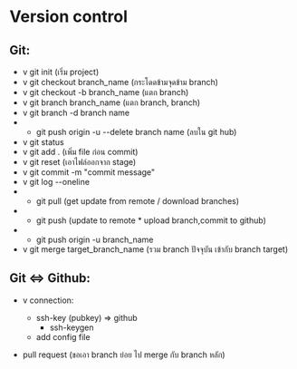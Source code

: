 # Version control
## Git:
- v git init (เริ่ม project)
- v git checkout branch_name (กระโดดข้ามจุดข้าม branch)
- v git checkout -b branch_name (แตก branch)
- v git branch branch_name (แตก branch, branch)
- v git branch -d branch name
- - git push origin -u --delete branch name (ลบใน git hub)
- v git status
- v git add . (เพิ่ม file ก่อน commit)
- v git reset (เอาไฟล์ออกจาก stage)
- v git commit -m "commit message"
- v git log --oneline
- - git pull (get update from remote / download branches)
- - git push (update to remote * upload branch,commit to github)
- - git push origin -u branch_name
- v git merge target_branch_name (รวม branch ปัจจุบัน เข้ากับ  branch target)


## Git <=> Github:
- v connection:
    - ssh-key (pubkey) => github
        - ssh-keygen
    - add config file

- pull request (ขอเอา branch ย่อย ไป merge กับ branch หลัก)
